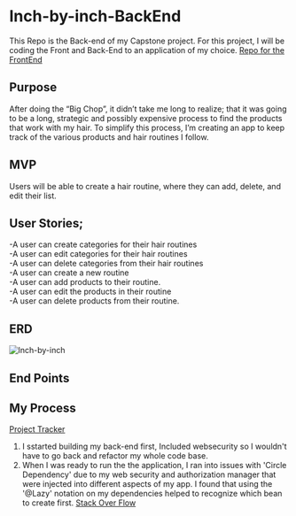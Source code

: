 # Inch-by-inch-BackEnd
This Repo is the Back-end of my Capstone project. For this project, I will be coding the Front and Back-End to an application of my choice.  [Repo for the FrontEnd](https://github.com/Cecilierenee/Inch-by-inch-FE)

## Purpose
After doing the “Big Chop”, it didn’t take me long to realize; that it was going to be a long, strategic and possibly expensive process to find the products that work with my hair. To simplify this process, I’m creating an app to keep track of the various products and hair routines I follow.

## MVP
Users will be able to create a hair routine, where they can add, delete, and edit their list.

## User Stories;
  -A user can create categories for their hair routines<br>
  -A user can edit categories for their hair routines<br>
  -A user can delete categories from their hair routines<br>
  -A user can create a new routine<br>
  -A user can add products to their routine.<br>
  -A user can edit the products in their routine<br>
  -A user can delete products from their routine.<br>

## ERD
![Inch-by-inch](https://user-images.githubusercontent.com/89564513/151240985-ef828ded-a24a-4370-9b95-593aa65f34bd.png)

## End Points

## My Process

[Project Tracker](https://github.com/users/Cecilierenee/projects/1/views/1)

1. I sstarted building my back-end first, Included websecurity so I wouldn't have to go back and refactor my whole code base. 
2. When I was ready to run the the application, I ran into issues with 'Circle Dependency' due to my web security and authorization manager that were injected into different aspects of my app. I found that using the '@Lazy' notation on my dependencies helped to recognize which bean to create first. [Stack Over Flow](https://stackoverflow.com/questions/39823865/spring-boot-application-fails-to-start-due-to-a-circular-dependency-between-1-be)
